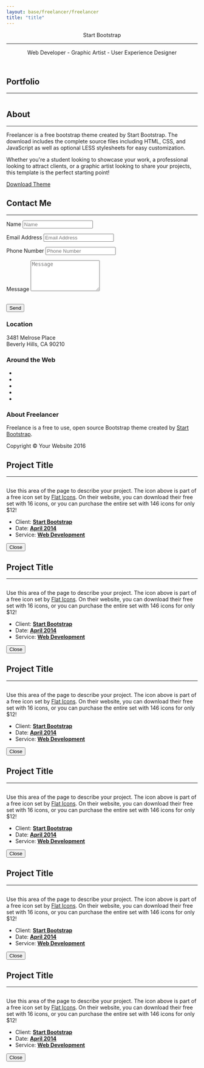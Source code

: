 ```yaml
---
layout: base/freelancer/freelancer
title: "title"
---
```


<!-- Header -->
<header>
  <div class="container">
      <div class="row">
          <div class="col-lg-12">
              <img class="img-responsive" src="{{ site.baseurl }}/base_sample/freelancer/img/profile.png" alt="">
              <div class="intro-text">
                  <span class="name">Start Bootstrap</span>
                  <hr class="star-light">
                  <span class="skills">Web Developer - Graphic Artist - User Experience Designer</span>
              </div>
          </div>
      </div>
  </div>
</header>

<!-- Portfolio Grid Section -->
<section id="portfolio">
  <div class="container">
      <div class="row">
          <div class="col-lg-12 text-center">
              <h2>Portfolio</h2>
              <hr class="star-primary">
          </div>
      </div>
      <div class="row">
          <div class="col-sm-4 portfolio-item">
              <a href="#portfolioModal1" class="portfolio-link" data-toggle="modal">
                  <div class="caption">
                      <div class="caption-content">
                          <i class="fa fa-search-plus fa-3x"></i>
                      </div>
                  </div>
                  <img src="{{ site.baseurl }}/base_sample/freelancer/img/portfolio/cabin.png" class="img-responsive" alt="">
              </a>
          </div>
          <div class="col-sm-4 portfolio-item">
              <a href="#portfolioModal2" class="portfolio-link" data-toggle="modal">
                  <div class="caption">
                      <div class="caption-content">
                          <i class="fa fa-search-plus fa-3x"></i>
                      </div>
                  </div>
                  <img src="{{ site.baseurl }}/base_sample/freelancer/img/portfolio/cake.png" class="img-responsive" alt="">
              </a>
          </div>
          <div class="col-sm-4 portfolio-item">
              <a href="#portfolioModal3" class="portfolio-link" data-toggle="modal">
                  <div class="caption">
                      <div class="caption-content">
                          <i class="fa fa-search-plus fa-3x"></i>
                      </div>
                  </div>
                  <img src="{{ site.baseurl }}/base_sample/freelancer/img/portfolio/circus.png" class="img-responsive" alt="">
              </a>
          </div>
          <div class="col-sm-4 portfolio-item">
              <a href="#portfolioModal4" class="portfolio-link" data-toggle="modal">
                  <div class="caption">
                      <div class="caption-content">
                          <i class="fa fa-search-plus fa-3x"></i>
                      </div>
                  </div>
                  <img src="{{ site.baseurl }}/base_sample/freelancer/img/portfolio/game.png" class="img-responsive" alt="">
              </a>
          </div>
          <div class="col-sm-4 portfolio-item">
              <a href="#portfolioModal5" class="portfolio-link" data-toggle="modal">
                  <div class="caption">
                      <div class="caption-content">
                          <i class="fa fa-search-plus fa-3x"></i>
                      </div>
                  </div>
                  <img src="{{ site.baseurl }}/base_sample/freelancer/img/portfolio/safe.png" class="img-responsive" alt="">
              </a>
          </div>
          <div class="col-sm-4 portfolio-item">
              <a href="#portfolioModal6" class="portfolio-link" data-toggle="modal">
                  <div class="caption">
                      <div class="caption-content">
                          <i class="fa fa-search-plus fa-3x"></i>
                      </div>
                  </div>
                  <img src="{{ site.baseurl }}/base_sample/freelancer/img/portfolio/submarine.png" class="img-responsive" alt="">
              </a>
          </div>
      </div>
  </div>
</section>

<!-- About Section -->
<section class="success" id="about">
  <div class="container">
      <div class="row">
          <div class="col-lg-12 text-center">
              <h2>About</h2>
              <hr class="star-light">
          </div>
      </div>
      <div class="row">
          <div class="col-lg-4 col-lg-offset-2">
              <p>Freelancer is a free bootstrap theme created by Start Bootstrap. The download includes the complete
                  source files including HTML, CSS, and JavaScript as well as optional LESS stylesheets for easy
                  customization.</p>
          </div>
          <div class="col-lg-4">
              <p>Whether you're a student looking to showcase your work, a professional looking to attract clients,
                  or a graphic artist looking to share your projects, this template is the perfect starting
                  point!</p>
          </div>
          <div class="col-lg-8 col-lg-offset-2 text-center">
              <a href="#" class="btn btn-lg btn-outline">
                  <i class="fa fa-download"></i> Download Theme
              </a>
          </div>
      </div>
  </div>
</section>

<!-- Contact Section -->
<section id="contact">
  <div class="container">
      <div class="row">
          <div class="col-lg-12 text-center">
              <h2>Contact Me</h2>
              <hr class="star-primary">
          </div>
      </div>
      <div class="row">
          <div class="col-lg-8 col-lg-offset-2">
              <!-- To configure the contact form email address, go to mail/contact_me.php and update the email address in the PHP file on line 19. -->
              <!-- The form should work on most web servers, but if the form is not working you may need to configure your web server differently. -->
              <form name="sentMessage" id="contactForm" novalidate>
                  <div class="row control-group">
                      <div class="form-group col-xs-12 floating-label-form-group controls">
                          <label>Name</label>
                          <input type="text" class="form-control" placeholder="Name" id="name" required
                                 data-validation-required-message="Please enter your name.">
                          <p class="help-block text-danger"></p>
                      </div>
                  </div>
                  <div class="row control-group">
                      <div class="form-group col-xs-12 floating-label-form-group controls">
                          <label>Email Address</label>
                          <input type="email" class="form-control" placeholder="Email Address" id="email" required
                                 data-validation-required-message="Please enter your email address.">
                          <p class="help-block text-danger"></p>
                      </div>
                  </div>
                  <div class="row control-group">
                      <div class="form-group col-xs-12 floating-label-form-group controls">
                          <label>Phone Number</label>
                          <input type="tel" class="form-control" placeholder="Phone Number" id="phone" required
                                 data-validation-required-message="Please enter your phone number.">
                          <p class="help-block text-danger"></p>
                      </div>
                  </div>
                  <div class="row control-group">
                      <div class="form-group col-xs-12 floating-label-form-group controls">
                          <label>Message</label>
                          <textarea rows="5" class="form-control" placeholder="Message" id="message" required
                                    data-validation-required-message="Please enter a message."></textarea>
                          <p class="help-block text-danger"></p>
                      </div>
                  </div>
                  <br>
                  <div id="success"></div>
                  <div class="row">
                      <div class="form-group col-xs-12">
                          <button type="submit" class="btn btn-success btn-lg">Send</button>
                      </div>
                  </div>
              </form>
          </div>
      </div>
  </div>
</section>

<!-- Footer -->
<footer class="text-center">
  <div class="footer-above">
      <div class="container">
          <div class="row">
              <div class="footer-col col-md-4">
                  <h3>Location</h3>
                  <p>3481 Melrose Place
                      <br>Beverly Hills, CA 90210</p>
              </div>
              <div class="footer-col col-md-4">
                  <h3>Around the Web</h3>
                  <ul class="list-inline">
                      <li>
                          <a href="#" class="btn-social btn-outline"><i class="fa fa-fw fa-facebook"></i></a>
                      </li>
                      <li>
                          <a href="#" class="btn-social btn-outline"><i class="fa fa-fw fa-google-plus"></i></a>
                      </li>
                      <li>
                          <a href="#" class="btn-social btn-outline"><i class="fa fa-fw fa-twitter"></i></a>
                      </li>
                      <li>
                          <a href="#" class="btn-social btn-outline"><i class="fa fa-fw fa-linkedin"></i></a>
                      </li>
                      <li>
                          <a href="#" class="btn-social btn-outline"><i class="fa fa-fw fa-dribbble"></i></a>
                      </li>
                  </ul>
              </div>
              <div class="footer-col col-md-4">
                  <h3>About Freelancer</h3>
                  <p>Freelance is a free to use, open source Bootstrap theme created by <a
                          href="http://startbootstrap.com">Start Bootstrap</a>.</p>
              </div>
          </div>
      </div>
  </div>
  <div class="footer-below">
      <div class="container">
          <div class="row">
              <div class="col-lg-12">
                  Copyright &copy; Your Website 2016
              </div>
          </div>
      </div>
  </div>
</footer>

<!-- Scroll to Top Button (Only visible on small and extra-small screen sizes) -->
<div class="scroll-top page-scroll hidden-sm hidden-xs hidden-lg hidden-md">
  <a class="btn btn-primary" href="#page-top">
      <i class="fa fa-chevron-up"></i>
  </a>
</div>

<!-- Portfolio Modals -->
<div class="portfolio-modal modal fade" id="portfolioModal1" tabindex="-1" role="dialog" aria-hidden="true">
  <div class="modal-content">
      <div class="close-modal" data-dismiss="modal">
          <div class="lr">
              <div class="rl">
              </div>
          </div>
      </div>
      <div class="container">
          <div class="row">
              <div class="col-lg-8 col-lg-offset-2">
                  <div class="modal-body">
                      <h2>Project Title</h2>
                      <hr class="star-primary">
                      <img src="{{ site.baseurl }}/base_sample/freelancer/img/portfolio/cabin.png" class="img-responsive img-centered" alt="">
                      <p>Use this area of the page to describe your project. The icon above is part of a free icon
                          set by <a href="https://sellfy.com/p/8Q9P/jV3VZ/">Flat Icons</a>. On their website, you
                          can download their free set with 16 icons, or you can purchase the entire set with 146
                          icons for only $12!</p>
                      <ul class="list-inline item-details">
                          <li>Client:
                              <strong><a href="http://startbootstrap.com">Start Bootstrap</a>
                              </strong>
                          </li>
                          <li>Date:
                              <strong><a href="http://startbootstrap.com">April 2014</a>
                              </strong>
                          </li>
                          <li>Service:
                              <strong><a href="http://startbootstrap.com">Web Development</a>
                              </strong>
                          </li>
                      </ul>
                      <button type="button" class="btn btn-default" data-dismiss="modal"><i class="fa fa-times"></i>
                          Close
                      </button>
                  </div>
              </div>
          </div>
      </div>
  </div>
</div>
<div class="portfolio-modal modal fade" id="portfolioModal2" tabindex="-1" role="dialog" aria-hidden="true">
  <div class="modal-content">
      <div class="close-modal" data-dismiss="modal">
          <div class="lr">
              <div class="rl">
              </div>
          </div>
      </div>
      <div class="container">
          <div class="row">
              <div class="col-lg-8 col-lg-offset-2">
                  <div class="modal-body">
                      <h2>Project Title</h2>
                      <hr class="star-primary">
                      <img src="{{ site.baseurl }}/base_sample/freelancer/img/portfolio/cake.png" class="img-responsive img-centered" alt="">
                      <p>Use this area of the page to describe your project. The icon above is part of a free icon
                          set by <a href="https://sellfy.com/p/8Q9P/jV3VZ/">Flat Icons</a>. On their website, you
                          can download their free set with 16 icons, or you can purchase the entire set with 146
                          icons for only $12!</p>
                      <ul class="list-inline item-details">
                          <li>Client:
                              <strong><a href="http://startbootstrap.com">Start Bootstrap</a>
                              </strong>
                          </li>
                          <li>Date:
                              <strong><a href="http://startbootstrap.com">April 2014</a>
                              </strong>
                          </li>
                          <li>Service:
                              <strong><a href="http://startbootstrap.com">Web Development</a>
                              </strong>
                          </li>
                      </ul>
                      <button type="button" class="btn btn-default" data-dismiss="modal"><i class="fa fa-times"></i>
                          Close
                      </button>
                  </div>
              </div>
          </div>
      </div>
  </div>
</div>
<div class="portfolio-modal modal fade" id="portfolioModal3" tabindex="-1" role="dialog" aria-hidden="true">
  <div class="modal-content">
      <div class="close-modal" data-dismiss="modal">
          <div class="lr">
              <div class="rl">
              </div>
          </div>
      </div>
      <div class="container">
          <div class="row">
              <div class="col-lg-8 col-lg-offset-2">
                  <div class="modal-body">
                      <h2>Project Title</h2>
                      <hr class="star-primary">
                      <img src="{{ site.baseurl }}/base_sample/freelancer/img/portfolio/circus.png" class="img-responsive img-centered" alt="">
                      <p>Use this area of the page to describe your project. The icon above is part of a free icon
                          set by <a href="https://sellfy.com/p/8Q9P/jV3VZ/">Flat Icons</a>. On their website, you
                          can download their free set with 16 icons, or you can purchase the entire set with 146
                          icons for only $12!</p>
                      <ul class="list-inline item-details">
                          <li>Client:
                              <strong><a href="http://startbootstrap.com">Start Bootstrap</a>
                              </strong>
                          </li>
                          <li>Date:
                              <strong><a href="http://startbootstrap.com">April 2014</a>
                              </strong>
                          </li>
                          <li>Service:
                              <strong><a href="http://startbootstrap.com">Web Development</a>
                              </strong>
                          </li>
                      </ul>
                      <button type="button" class="btn btn-default" data-dismiss="modal"><i class="fa fa-times"></i>
                          Close
                      </button>
                  </div>
              </div>
          </div>
      </div>
  </div>
</div>
<div class="portfolio-modal modal fade" id="portfolioModal4" tabindex="-1" role="dialog" aria-hidden="true">
  <div class="modal-content">
      <div class="close-modal" data-dismiss="modal">
          <div class="lr">
              <div class="rl">
              </div>
          </div>
      </div>
      <div class="container">
          <div class="row">
              <div class="col-lg-8 col-lg-offset-2">
                  <div class="modal-body">
                      <h2>Project Title</h2>
                      <hr class="star-primary">
                      <img src="{{ site.baseurl }}/base_sample/freelancer/img/portfolio/game.png" class="img-responsive img-centered" alt="">
                      <p>Use this area of the page to describe your project. The icon above is part of a free icon
                          set by <a href="https://sellfy.com/p/8Q9P/jV3VZ/">Flat Icons</a>. On their website, you
                          can download their free set with 16 icons, or you can purchase the entire set with 146
                          icons for only $12!</p>
                      <ul class="list-inline item-details">
                          <li>Client:
                              <strong><a href="http://startbootstrap.com">Start Bootstrap</a>
                              </strong>
                          </li>
                          <li>Date:
                              <strong><a href="http://startbootstrap.com">April 2014</a>
                              </strong>
                          </li>
                          <li>Service:
                              <strong><a href="http://startbootstrap.com">Web Development</a>
                              </strong>
                          </li>
                      </ul>
                      <button type="button" class="btn btn-default" data-dismiss="modal"><i class="fa fa-times"></i>
                          Close
                      </button>
                  </div>
              </div>
          </div>
      </div>
  </div>
</div>
<div class="portfolio-modal modal fade" id="portfolioModal5" tabindex="-1" role="dialog" aria-hidden="true">
  <div class="modal-content">
      <div class="close-modal" data-dismiss="modal">
          <div class="lr">
              <div class="rl">
              </div>
          </div>
      </div>
      <div class="container">
          <div class="row">
              <div class="col-lg-8 col-lg-offset-2">
                  <div class="modal-body">
                      <h2>Project Title</h2>
                      <hr class="star-primary">
                      <img src="{{ site.baseurl }}/base_sample/freelancer/img/portfolio/safe.png" class="img-responsive img-centered" alt="">
                      <p>Use this area of the page to describe your project. The icon above is part of a free icon
                          set by <a href="https://sellfy.com/p/8Q9P/jV3VZ/">Flat Icons</a>. On their website, you
                          can download their free set with 16 icons, or you can purchase the entire set with 146
                          icons for only $12!</p>
                      <ul class="list-inline item-details">
                          <li>Client:
                              <strong><a href="http://startbootstrap.com">Start Bootstrap</a>
                              </strong>
                          </li>
                          <li>Date:
                              <strong><a href="http://startbootstrap.com">April 2014</a>
                              </strong>
                          </li>
                          <li>Service:
                              <strong><a href="http://startbootstrap.com">Web Development</a>
                              </strong>
                          </li>
                      </ul>
                      <button type="button" class="btn btn-default" data-dismiss="modal"><i class="fa fa-times"></i>
                          Close
                      </button>
                  </div>
              </div>
          </div>
      </div>
  </div>
</div>
<div class="portfolio-modal modal fade" id="portfolioModal6" tabindex="-1" role="dialog" aria-hidden="true">
  <div class="modal-content">
      <div class="close-modal" data-dismiss="modal">
          <div class="lr">
              <div class="rl">
              </div>
          </div>
      </div>
      <div class="container">
          <div class="row">
              <div class="col-lg-8 col-lg-offset-2">
                  <div class="modal-body">
                      <h2>Project Title</h2>
                      <hr class="star-primary">
                      <img src="{{ site.baseurl }}/base_sample/freelancer/img/portfolio/submarine.png" class="img-responsive img-centered" alt="">
                      <p>Use this area of the page to describe your project. The icon above is part of a free icon
                          set by <a href="https://sellfy.com/p/8Q9P/jV3VZ/">Flat Icons</a>. On their website, you
                          can download their free set with 16 icons, or you can purchase the entire set with 146
                          icons for only $12!</p>
                      <ul class="list-inline item-details">
                          <li>Client:
                              <strong><a href="http://startbootstrap.com">Start Bootstrap</a>
                              </strong>
                          </li>
                          <li>Date:
                              <strong><a href="http://startbootstrap.com">April 2014</a>
                              </strong>
                          </li>
                          <li>Service:
                              <strong><a href="http://startbootstrap.com">Web Development</a>
                              </strong>
                          </li>
                      </ul>
                      <button type="button" class="btn btn-default" data-dismiss="modal"><i class="fa fa-times"></i>
                          Close
                      </button>
                  </div>
              </div>
          </div>
      </div>
  </div>
</div>
